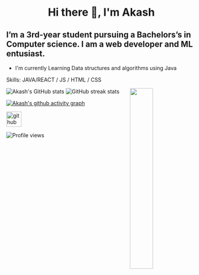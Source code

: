 # <p align="center">Hi there 👋, I'm Akash
## I’m a 3rd-year student pursuing a Bachelors’s in Computer science. I am a web developer and ML entusiast.
- I'm currently Learning Data structures and algorithms using Java

Skills: JAVA/REACT / JS / HTML / CSS





![Akash's GitHub stats](https://github-readme-stats.vercel.app/api?username=akash-55&show_icons=true&theme=dark) 
<img align="right" height='auto' width="35%" src="https://cdn.dribbble.com/users/556848/screenshots/13869074/media/279e13428923bf9cada12e4c8f6f4f0d.jpg" /> 
![GitHub streak stats](https://github-readme-streak-stats.herokuapp.com/?user=akash-55) </a>


[![Akash's github activity graph](https://activity-graph.herokuapp.com/graph?username=akash-55&theme=react-dark)](https://github.com/akash-55/github-readme-activity-graph)


 

[<img src='https://cdn.jsdelivr.net/npm/simple-icons@3.0.1/icons/github.svg' alt='github' height='40'>](https://github.com/akash-55) 
  
![Profile views](https://gpvc.arturio.dev/akash-55)  
